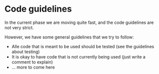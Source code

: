 
# Code guidelines

In the current phase we are moving quite fast, and the code guidelines are not very strict. 

However, we have some general guidelines that we try to follow:

- Alle code that is meant to be used should be tested (see the guidelines about testing)
- It is okay to have code that is not currently being used (just write a comment to explain) 
- ... more to come here
